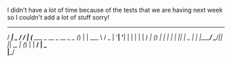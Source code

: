 I didn't have a lot of time because of the tests that we are having next week so I couldn't add a lot of stuff sorry!

   _____                                 __
  / ____|                           _   / /
 | (___   ___  _ __ _ __ _   _     (_) | | 
  \___ \ / _ \| '__| '__| | | |        | | 
  ____) | (_) | |  | |  | |_| |     _  | | 
 |_____/ \___/|_|  |_|   \__, |    (_) | | 
                          __/ |         \_\
                         |___/             
